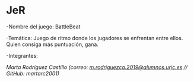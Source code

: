 # JeR

-Nombre del juego: BattleBeat

-Temática: Juego de ritmo donde los jugadores se enfrentan entre ellos. Quien consiga más puntuación, gana.

-Integrantes:

*Marta Rodríguez Castillo (correo: m.rodriguezca.2019@alumnos.urjc.es // GitHub: martarc2001)*
  
